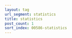 ```yaml
---
layout: tag
url_segment: statistics
title: statistics
post_count: 1
sort_index: 00586-statistics
---
```

